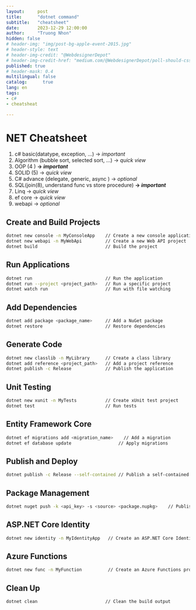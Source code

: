 ```yaml
---
layout:     post
title:      "dotnet command"
subtitle:   "cheatsheet"
date:       2023-12-29 12:00:00
author:     "Truong Nhon"
hidden: false
# header-img: "img/post-bg-apple-event-2015.jpg"
# header-style: text
# header-img-credit: "@WebdesignerDepot"
# header-img-credit-href: "medium.com/@WebdesignerDepot/poll-should-css-become-more-like-a-programming-language-c74eb26a4270"
published: true
# header-mask: 0.4
multilingual: false
catalog:      true
lang: en
tags:
- c#
- cheatsheat

---
```


# NET Cheatsheet

1. c# basic(datatype, exception, ...) -> *important*
2. Algorithm (bubble sort, selected sort, ...) -> *quick view*
3. OOP (4 ) **-> *important***
4. SOLID (5)  -> *quick view*
5. C# advance (delegate, generic, async ) -> *optional*
6. SQL(join(8), understand func vs store procedure) **-> *important***
7. Linq  -> *quick view*
8. ef core  -> *quick view*
9. webapi -> *optional*

## Create and Build Projects

```bash
dotnet new console -n MyConsoleApp    // Create a new console application
dotnet new webapi -n MyWebApi         // Create a new Web API project
dotnet build                          // Build the project
```

## Run Applications

```bash
dotnet run                            // Run the application
dotnet run --project <project_path>   // Run a specific project
dotnet watch run                      // Run with file watching
```

## Add Dependencies

```bash
dotnet add package <package_name>     // Add a NuGet package
dotnet restore                        // Restore dependencies
```

## Generate Code

```bash
dotnet new classlib -n MyLibrary      // Create a class library
dotnet add reference <project_path>   // Add a project reference
dotnet publish -c Release             // Publish the application
```

## Unit Testing

```bash
dotnet new xunit -n MyTests           // Create xUnit test project
dotnet test                           // Run tests
```

## Entity Framework Core

```bash
dotnet ef migrations add <migration_name>    // Add a migration
dotnet ef database update                  // Apply migrations
```

## Publish and Deploy

```bash
dotnet publish -c Release --self-contained // Publish a self-contained application
```

## Package Management

```bash
dotnet nuget push -k <api_key> -s <source> <package.nupkg>    // Publish a NuGet package
```

## ASP.NET Core Identity

```bash
dotnet new identity -n MyIdentityApp   // Create an ASP.NET Core Identity project

```

## Azure Functions

```bash
dotnet new func -n MyFunction          // Create an Azure Functions project
```

## Clean Up

```bash
dotnet clean                          // Clean the build output
```
